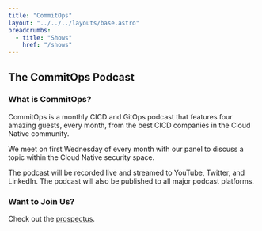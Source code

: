 ```yaml
---
title: "CommitOps"
layout: "../../../layouts/base.astro"
breadcrumbs:
  - title: "Shows"
    href: "/shows"
---
```


## The CommitOps Podcast

### What is CommitOps?

CommitOps is a monthly CICD and GitOps podcast that features four amazing guests, every month, from the best CICD companies in the Cloud Native community.

We meet on first Wednesday of every month with our panel to discuss a topic within the Cloud Native security space.

The podcast will be recorded live and streamed to YouTube, Twitter, and LinkedIn. The podcast will also be published to all major podcast platforms.

### Want to Join Us?

Check out the [prospectus](./prospectus).

